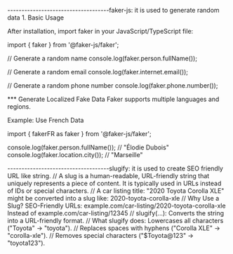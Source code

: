 ------------------------------------faker-js: it is used to generate random data 1.
Basic Usage

After installation, import faker in your JavaScript/TypeScript file:

import { faker } from '@faker-js/faker';

// Generate a random name
console.log(faker.person.fullName());

// Generate a random email
console.log(faker.internet.email());

// Generate a random phone number
console.log(faker.phone.number());

\*\*\* Generate Localized Fake Data
Faker supports multiple languages and regions.

Example: Use French Data

import { fakerFR as faker } from '@faker-js/faker';

console.log(faker.person.fullName()); // "Élodie Dubois"
console.log(faker.location.city()); // "Marseille"

------------------------------------slugify: it is used to create SEO friendly URL like string.
// A slug is a human-readable, URL-friendly string that uniquely represents a piece of content. It is typically used in URLs instead of IDs or special characters.
// A car listing title: "2020 Toyota Corolla XLE" might be converted into a slug like: 2020-toyota-corolla-xle
// Why Use a Slug? SEO-Friendly URLs: example.com/car-listing/2020-toyota-corolla-xle Instead of example.com/car-listing/12345
// slugify(...): Converts the string into a URL-friendly format.
// What slugify does: Lowercases all characters ("Toyota" → "toyota").
// Replaces spaces with hyphens ("Corolla XLE" → "corolla-xle").
// Removes special characters ("$Toyota@123" → "toyota123").
